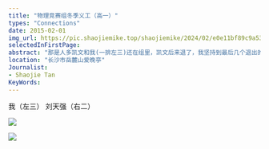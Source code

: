 ```yaml
---
title: "物理竞赛组冬季义工（高一）"
types: "Connections"
date: 2015-02-01
img_url: https://pic.shaojiemike.top/shaojiemike/2024/02/e0e11bf89c9a5332c1a3dea68112f552.png
selectedInFirstPage:
abstract: "那是人多凯文和我(一排左三)还在组里，凯文后来退了，我坚持到最后几个退出的。"
location: "长沙市岳麓山爱晚亭"
Journalist:
- Shaojie Tan
KeyWords:
---
```


我（左三） 刘天强（右二）

![](https://pic.shaojiemike.top/shaojiemike/2024/02/6b6f18a49b42585e52bff1bedc073791.png)

![](https://pic.shaojiemike.top/shaojiemike/2024/02/ca0ea3eac15ff238418e8cada63aaa10.png)